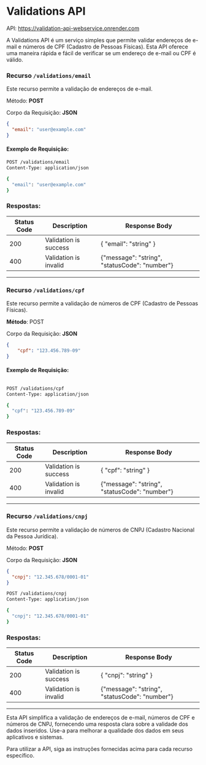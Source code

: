 # Validations API

API: https://validation-api-webservice.onrender.com

A Validations API é um serviço simples que permite validar endereços de e-mail e números de CPF (Cadastro de Pessoas Físicas). Esta API oferece uma maneira rápida e fácil de verificar se um endereço de e-mail ou CPF é válido.

### Recurso `/validations/email`

Este recurso permite a validação de endereços de e-mail.

Método: **POST**

Corpo da Requisição: **JSON**

```json
{
  "email": "user@example.com"
}

````

#### Exemplo de Requisição:

```bash
POST /validations/email
Content-Type: application/json

{
  "email": "user@example.com"
}
````


### Respostas:

| Status Code | Description | Response Body |
| --- | --- | --- |
| 200 | Validation is success | { "email": "string" }
| 400 | Validation is invalid | {"message": "string", "statusCode": "number"} |


<hr>

### Recurso `/validations/cpf`


Este recurso permite a validação de números de CPF (Cadastro de Pessoas Físicas).

**Método**: POST

Corpo da Requisição: **JSON**

````json
{
    "cpf": "123.456.789-09"
}
````

#### Exemplo de Requisição:

````bash

POST /validations/cpf
Content-Type: application/json

{
  "cpf": "123.456.789-09"
}
````

### Respostas:

| Status Code | Description | Response Body |
| --- | --- | --- |
| 200 | Validation is success | { "cpf": "string" }
| 400 | Validation is invalid | {"message": "string", "statusCode": "number"} |

<hr>

### Recurso `/validations/cnpj`

Este recurso permite a validação de números de CNPJ (Cadastro Nacional da Pessoa Jurídica).

Método: **POST**

Corpo da Requisição: **JSON**

````json
{
  "cnpj": "12.345.678/0001-01"
}
````

```` bash
POST /validations/cnpj
Content-Type: application/json

{
  "cnpj": "12.345.678/0001-01"
}
````

### Respostas:

| Status Code | Description | Response Body |
| --- | --- | --- |
| 200 | Validation is success | { "cnpj": "string" }
| 400 | Validation is invalid | {"message": "string", "statusCode": "number"} |

<hr>


Esta API simplifica a validação de endereços de e-mail, números de CPF e números de CNPJ, fornecendo uma resposta clara sobre a validade dos dados inseridos. Use-a para melhorar a qualidade dos dados em seus aplicativos e sistemas.

Para utilizar a API, siga as instruções fornecidas acima para cada recurso específico.
